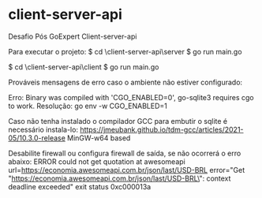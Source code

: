 # client-server-api
Desafio Pós GoExpert Client-server-api

Para executar o projeto:
$ cd \client-server-api\server
$ go run main.go

$ cd \client-server-api\client
$ go run main.go

Prováveis mensagens de erro caso o ambiente não estiver configurado:

Erro: Binary was compiled with 'CGO_ENABLED=0', go-sqlite3 requires cgo to work.
Resolução: go env -w CGO_ENABLED=1

Caso não tenha instalado o compilador GCC para embutir o sqlite é necessário instala-lo:
https://jmeubank.github.io/tdm-gcc/articles/2021-05/10.3.0-release
MinGW-w64 based

Desabilite firewall ou configura firewall de saída, se não ocorrerá o erro abaixo:
ERROR could not get quotation at awesomeapi url=https://economia.awesomeapi.com.br/json/last/USD-BRL error="Get \"https://economia.awesomeapi.com.br/json/last/USD-BRL\": context deadline exceeded"
exit status 0xc000013a

